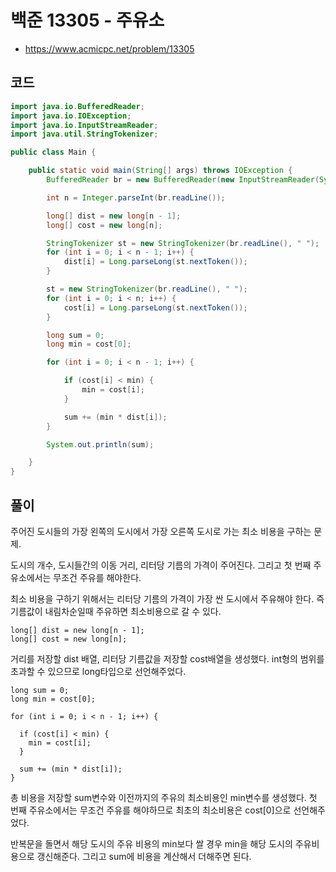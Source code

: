 # 백준 13305 - 주유소
- https://www.acmicpc.net/problem/13305

## 코드
``` java
import java.io.BufferedReader;
import java.io.IOException;
import java.io.InputStreamReader;
import java.util.StringTokenizer;

public class Main {

	public static void main(String[] args) throws IOException {
		BufferedReader br = new BufferedReader(new InputStreamReader(System.in));

		int n = Integer.parseInt(br.readLine());

		long[] dist = new long[n - 1];
		long[] cost = new long[n];

		StringTokenizer st = new StringTokenizer(br.readLine(), " ");
		for (int i = 0; i < n - 1; i++) {
			dist[i] = Long.parseLong(st.nextToken());
		}

		st = new StringTokenizer(br.readLine(), " ");
		for (int i = 0; i < n; i++) {
			cost[i] = Long.parseLong(st.nextToken());
		}

		long sum = 0;
		long min = cost[0];

		for (int i = 0; i < n - 1; i++) {

			if (cost[i] < min) {
				min = cost[i];
			}

			sum += (min * dist[i]);
		}

		System.out.println(sum);

	}
}
```

## 풀이
주어진 도시들의 가장 왼쪽의 도시에서 가장 오른쪽 도시로 가는 최소 비용을 구하는 문제.

도시의 개수, 도시들간의 이동 거리, 리터당 기름의 가격이 주어진다. 그리고 첫 번째 주유소에서는 무조건 주유를 해야한다.

최소 비용을 구하기 위해서는 리터당 기름의 가격이 가장 싼 도시에서 주유해야 한다. 즉 기름값이 내림차순일때 주유하면 최소비용으로 갈 수 있다.

```
long[] dist = new long[n - 1];
long[] cost = new long[n];
```
거리를 저장할 dist 배열, 리터당 기름값을 저장할 cost배열을 생성했다. int형의 범위를 초과할 수 있으므로 long타입으로 선언해주었다.

```
long sum = 0;
long min = cost[0];

for (int i = 0; i < n - 1; i++) {

  if (cost[i] < min) {
    min = cost[i];
  }

  sum += (min * dist[i]);
}
```
총 비용을 저장할 sum변수와 이전까지의 주유의 최소비용인 min변수를 생성했다. 
첫 번째 주유소에서는 무조건 주유를 해야하므로 최초의 최소비용은 cost[0]으로 선언해주었다.

반복문을 돌면서 해당 도시의 주유 비용의 min보다 쌀 경우 min을 해당 도시의 주유비용으로 갱신해준다. 그리고 sum에 비용을 계산해서 더해주면 된다.
